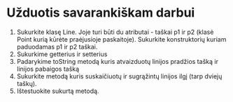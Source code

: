 # Užduotis savarankiškam darbui

1. Sukurkite klasę Line. Joje turi būti du atributai - taškai p1 ir p2 (klasė Point kurią kūrėte praėjusioje paskaitoje). 
Sukurkite konstruktorių kuriam paduodamas p1 ir p2 taškai.
2. Sukurkime getterius ir setterius
3. Padarykime toString metodą kuris atvaizduotų linijos pradžios tašką ir linijos pabaigos tašką
4. Sukurkite metodą kuris suskaičiuotų ir sugrąžintų linijos ilgį (tarp dviejų taškų).
5. Ištestuokite sukurtą metodą.
